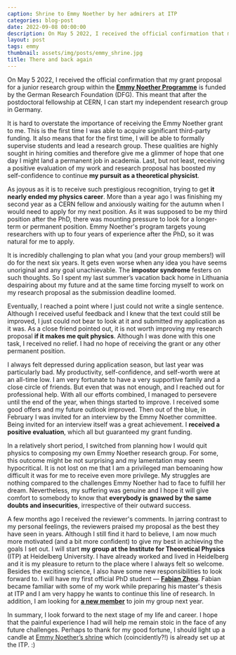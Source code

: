```yaml
---
caption: Shrine to Emmy Noether by her admirers at ITP
categories: blog-post
date: 2022-09-08 00:00:00
description: On May 5 2022, I received the official confirmation that my grant proposal for a junior research group within the **Emmy Noether Programme** is funded by the German Research Foundation (DFG).
layout: post
tags: emmy
thumbnail: assets/img/posts/emmy_shrine.jpg
title: There and back again
---
```


On May 5 2022, I received the official confirmation that my grant proposal for a junior research group within the [**Emmy Noether Programme**](https://www.dfg.de/en/research_funding/programmes/individual/emmy_noether/index.html) is funded by the German Research Foundation (DFG). This meant that after the postdoctoral fellowship at CERN, I can start my independent research group in Germany.

It is hard to overstate the importance of receiving the Emmy Noether grant to me. This is the first time I was able to acquire significant third-party funding. It also means that for the first time, I will be able to formally supervise students and lead a research group. These qualities are highly sought in hiring comities and therefore give me a glimmer of hope that one day I might land a permanent job in academia. Last, but not least, receiving a positive evaluation of my work and research proposal has boosted my self-confidence to continue **my pursuit as a theoretical physicist**.

As joyous as it is to receive such prestigious recognition, trying to get **it nearly ended my physics career**. More than a year ago I was finishing my second year as a CERN fellow and anxiously waiting for the autumn when I would need to apply for my next position. As it was supposed to be my third position after the PhD, there was mounting pressure to look for a longer-term or permanent position. Emmy Noether's program targets young researchers with up to four years of experience after the PhD, so it was natural for me to apply.

It is incredibly challenging to plan what you (and your group members!) will do for the next six years. It gets even worse when any idea you have seems unoriginal and any goal unachievable. The **impostor syndrome** festers on such thoughts. So I spent my last summer’s vacation back home in Lithuania despairing about my future and at the same time forcing myself to work on my research proposal as the submission deadline loomed.

Eventually, I reached a point where I just could not write a single sentence. Although I received useful feedback and I knew that the text could still be improved, I just could not bear to look at it and submitted my application as it was. As a close friend pointed out, it is not worth improving my research proposal **if it makes me quit physics**. Although I was done with this one task, I received no relief. I had no hope of receiving the grant or any other permanent position.

I always felt depressed during application season, but last year was particularly bad. My productivity, self-confidence, and self-worth were at an all-time low. I am very fortunate to have a very supportive family and a close circle of friends. But even that was not enough, and I reached out for professional help. With all our efforts combined, I managed to persevere until the end of the year, when things started to improve. I received some good offers and my future outlook improved. Then out of the blue, in February I was invited for an interview by the Emmy Noether committee. Being invited for an interview itself was a great achievement. I **received a positive evaluation**, which all but guaranteed my grant funding.

In a relatively short period, I switched from planning how I would quit physics to composing my own Emmy Noether research group. For some, this outcome might be not surprising and my lamentation may seem hypocritical. It is not lost on me that I am a privileged man bemoaning how difficult it was for me to receive even more privilege. My struggles are nothing compared to the challenges Emmy Noether had to face to fulfill her dream. Nevertheless, my suffering was genuine and I hope it will give comfort to somebody to know that **everybody is gnawed by the same doubts and insecurities**, irrespective of their outward success.

A few months ago I received the reviewer's comments. In jarring contrast to my personal feelings, the reviewers praised my proposal as the best they have seen in years. Although I still find it hard to believe, I am now much more motivated (and a bit more confident) to give my best in achieving the goals I set out. I will start **my group at the Institute for Theoretical Physics** (ITP) at Heidelberg University. I have already worked and lived in Heidelberg and it is my pleasure to return to the place where I always felt so welcome. Besides the exciting science, I also have some new responsibilities to look forward to. I will have my first official PhD student — [**Fabian Zhou**](/people). Fabian became familiar with some of my work while preparing his master's thesis at ITP and I am very happy he wants to continue this line of research. In addition, I am looking for [**a new member**](/emmy/open) to join my group next year.

In summary, I look forward to the next stage of my life and career. I hope that the painful experience I had will help me remain stoic in the face of any future challenges. Perhaps to thank for my good fortune, I should light up a candle at [Emmy Noether’s shrine](#top) which (coincidently?!) is already set up at the ITP. :)
